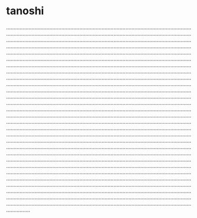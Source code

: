 # tanoshi
............................................................................................................................................................................................................................................................................................................................................................................................................................................................................................................................................................................................................................................................................................................................................................................................................................................................................................................................................................................................................................................................................................................................................................................................................................................................................................................................................................................................................................................................................................................................................................................................................................................................................................................................................................................................................................................................................................................................................................................................................................................................................................................................................................................................................................................................................................................................................................................................................................................................................................................................................................................................................................................................................................................................................................................................................................................................................................................................................................................................................................................................................................................................................................................................................................................................................................................................................................................................................................................................................................................................................................................................................................................................................................................................................................